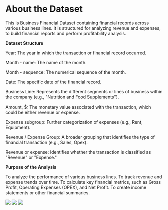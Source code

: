 # About the Dataset

This is Business Financial Dataset containing financial records across various business lines. It is structured for analyzing revenue and expenses, to build financial reports and perform profitability analysis.

**Dataset Structure**

Year: The year in which the transaction or financial record occurred.

Month - name: The name of the month.

Month - sequence: The numerical sequence of the month.

Date: The specific date of the financial record.

Business Line: Represents the different segments or lines of business within the company (e.g., "Nutrition and Food Supplements").

Amount, $: The monetary value associated with the transaction, which could be either revenue or expense.

Expense subgroup: Further categorization of expenses (e.g., Rent, Equipment).

Revenue / Expense Group: A broader grouping that identifies the type of financial transaction (e.g., Sales, Opex).

Revenue or expense: Identifies whether the transaction is classified as "Revenue" or "Expense."

**Purpose of the Analysis**

To analyze the performance of various business lines.
To track revenue and expense trends over time.
To calculate key financial metrics, such as Gross Profit, Operating Expenses (OPEX), and Net Profit.
To create income statements or other financial summaries.


![](.Timebasedanailysis.jpg)
![](Analysisofbusinesslines.jpg)
![](Analysisofexpenses.jpg)
